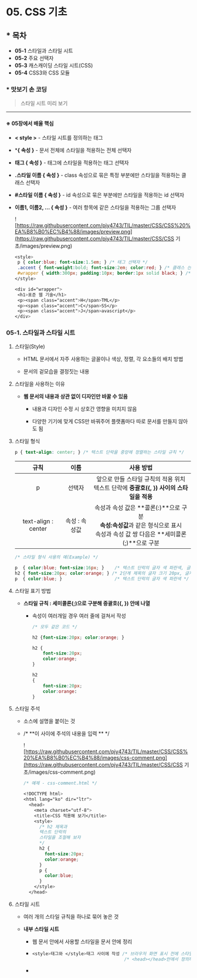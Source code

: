 # 05. CSS 기초

## * 목차

- **05-1** 스타일과 스타일 시트
- **05-2** 주요 선택자
- **05-3**  캐스캐이딩 스타일 시트(CSS)
- **05-4** CSS3와 CSS 모듈



### * 맛보기 손 코딩

> 스타일 시트 미리 보기

---

#### ※ 05장에서 배울 핵심

 * **< style >** - 스타일 시트를 정의하는 태그

 * ***{ 속성 }** - 문서 전체에 스타일을 적용하는 전체 선택자

 * **태그 { 속성 }** - 태그에 스타일을 적용하는 태그 선택자

 * **.스타일 이름 { 속성 }** - class 속성으로 묶은 특정 부분에만 스타일을 적용하는 클래스 선택자

 * **#스타일 이름 { 속성 }** - id 속성으로 묶은 부분에만 스타일을 적용하는 id 선택자

 * **이름1, 이름2, ... { 속성 }** - 여러 항목에 같은 스타일을 적용하는 그룹 선택자

   

   

   ![https://raw.githubusercontent.com/pjy4743/TIL/master/CSS/CSS%20%EA%B8%B0%EC%B4%88/images/preview.png](https://raw.githubusercontent.com/pjy4743/TIL/master/CSS/CSS 기초/images/preview.png)

   ```css
   <style>
   	p { color:blue; font-size:1.5em; } /* 태그 선택자 */
   	.accent { font-weight:bold; font-size:2em; color:red; } /* 클래스 선택자 */
   	#wrapper { width:300px; padding:10px; border:1px solid black; } /* id 선택자 */
   </style>
   
   <div id="wrapper">
   	<h1>표준 웹 기술</h1>
   	<p><span class="accent">H</span>TML</p>
   	<p><span class="accent">C</span>SS</p>
   	<p><span class="accent">J</span>avascript</p>
   </div>
   ```

   

### 05-1. 스타일과 스타일 시트

1. 스타일(Style)

   - HTML 문서에서 자주 사용하는 글꼴이나 색상, 정렬, 각 요소들의 배치 방법

   - 문서의 겉모습을 결정짓는 내용

     

2. 스타일을 사용하는 이유

   - **웹 문서의 내용과 상관 없이 디자인만 바꿀 수 있음**
     - 내용과 디자인 수정 시 상호간 영향을 미치지 않음
     
     - 다양한 기기에 맞게 CSS만 바꿔주어 플랫폼마다 따로 문서를 만들지 않아도 됨
     
       

3. 스타일 형식

   ```css
   p { text-align: center; } /* 텍스트 단락을 중앙에 정렬하는 스타일 규칙 */
   ```

   |        규칙         |     이름      |                          사용 방법                           |
   | :-----------------: | :-----------: | :----------------------------------------------------------: |
   |          p          |    선택자     | 앞으로 만들 스타일 규칙의 적용 위치<br />텍스트 단락에 **중괄호({, }) 사이의 스타일을 적용** |
   | text-align : center | 속성 : 속성값 | 속성과 속성 값은 **콜론(:)**으로 구분<br />**속성:속성값**과 같은 형식으로 표시<br />속성과 속성 값 쌍 다음은 **세미콜론(;)**으로 구분 |

   ```css
   /* 스타일 형식 사용의 예(Example) */
   
   p  { color:blue; font-size:16px; } 	 /* 텍스트 단락의 글자 색 파란색, 글자 크기 16px */
   h2 { font-size:20px; color:orange; } /* 2단계 제목의 글자 크기 20px, 글자 색상 주황색 */
   p  { color:blue; } 					 /* 텍스트 단락의 글자 색 파란색 */
   ```

   

4. 스타일 표기 방법

   - **스타일 규칙 : 세미콜론(;)으로 구분해 중괄호({, }) 안에 나열**

     - 속성이 여러개일 경우 여러 줄에 걸쳐서 작성

       ```css
       /* 모두 같은 코드 */
       
       h2 {font-size:20px; color:orange; }
       ```

       ```css
       h2 {
           font-size:20px;
           color:orange;
       }
       ```

       ```css
       h2
       {
           font-size:20px;
           color:orange:
       }
       ```

   

5. 스타일 주석

   - 소스에 설명을 붙이는 것

   - /* **이 사이에 주석의 내용을 입력 ** */

     ![https://raw.githubusercontent.com/pjy4743/TIL/master/CSS/CSS%20%EA%B8%B0%EC%B4%88/images/css-comment.png](https://raw.githubusercontent.com/pjy4743/TIL/master/CSS/CSS 기초/images/css-comment.png)

     ```css
     /* 예제 - css-comment.html */
     
     <!DOCTYPE html>
     <html lang="ko" dir="ltr">
       <head>
         <meta charset="utf-8">
         <title>CSS 적용해 보기</title>
         <style>
           /* h2 제목과
           텍스트 단락의
           스타일을 조절해 보자
           */
           h2 {
             font-size:20px;
             color:orange;
           }
           p {
             color:blue;
           }
         </style>
       </head>
     ```

   

6. 스타일 시트

   - 여러 개의 스타일 규칙을 하나로 묶어 놓은 것

   - **내부 스타일 시트**

     - 웹 문서 안에서 사용할 스타일을 문서 안에 정리

     - ```css
       <style>태그와 </style>태그 사이에 작성	/* 브라우저 화면 표시 전에 스타일 정보가 결정되어야 하므로	*/
       									  /* <head></head>안에서 정의해야 함 					*/
       ```

     - 

